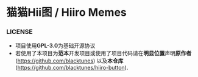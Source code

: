 # 猫猫Hii图 / Hiiro Memes

### LICENSE

- 项目使用**GPL-3.0**为基础开源协议
- 若使用了本项目为**范本**开发项目或使用了项目代码请在**明显位置**声明**原作者**(https://github.com/blacktunes) 以及**本仓库**(https://github.com/blacktunes/hiiro-button).
